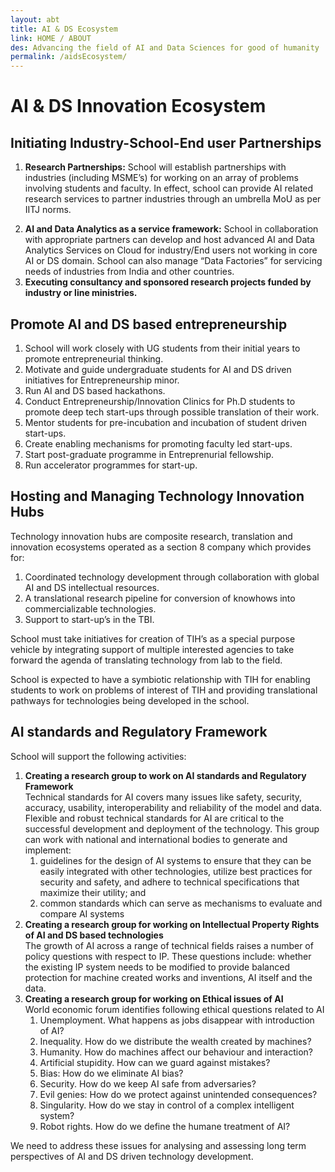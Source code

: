 ```yaml
---
layout: abt
title: AI & DS Ecosystem
link: HOME / ABOUT
des: Advancing the field of AI and Data Sciences for good of humanity
permalink: /aidsEcosystem/
---
```


# AI & DS Innovation Ecosystem

## Initiating Industry-School-End user Partnerships

1. **Research Partnerships:** School will establish partnerships with industries (including MSME’s) for working on an array of problems involving students and faculty. In effect, school can provide AI related research services to partner industries through an umbrella MoU as per IITJ norms.</p>
2. **AI and Data Analytics as a service framework:** School in collaboration with appropriate partners can develop and host advanced AI and Data Analytics Services on Cloud for industry/End users not working in core AI or DS domain. School can also manage “Data Factories” for servicing needs of industries from India and other countries.
3. **Executing consultancy and sponsored research projects funded by industry or line ministries.**

## Promote AI and DS based entrepreneurship

1. School will work closely with UG students from their initial years to promote entrepreneurial thinking.
2. Motivate and guide undergraduate students for AI and DS driven initiatives for Entrepreneurship minor.
3. Run AI and DS based hackathons.
4. Conduct Entrepreneurship/Innovation Clinics for Ph.D students to promote deep tech start-ups through possible translation of their work.
5. Mentor students for pre-incubation and incubation of student driven start-ups.
6. Create enabling mechanisms for promoting faculty led start-ups.
7. Start post-graduate programme in Entreprenurial fellowship.
8. Run accelerator programmes for start-up.

## Hosting and Managing Technology Innovation Hubs

Technology innovation hubs are composite research, translation and innovation ecosystems operated as a section 8 company which provides for:
1. Coordinated technology development through collaboration with global AI and DS intellectual resources.
2. A translational research pipeline for conversion of knowhows into commercializable technologies.
3. Support to start-up’s in the TBI.

School must take initiatives for creation of TIH’s as a special purpose vehicle by integrating support of multiple interested agencies to take forward the agenda of translating technology from lab to the field.  

School is expected to have a symbiotic relationship with TIH for enabling students to work on problems of interest of TIH and providing translational pathways for technologies being developed in the school.

## AI standards and Regulatory Framework

School will support the following activities:
1. **Creating a research group to work on AI standards and Regulatory Framework**  
Technical standards for AI covers many issues like safety, security, accuracy, usability, interoperability and reliability of the model and data. Flexible and robust technical standards for AI are critical to the successful development and deployment of the technology. This group can work with national and international bodies to generate and implement:
   1. guidelines for the design of AI systems to ensure that they can be easily integrated with other technologies, utilize best practices for security and safety, and adhere to technical specifications that maximize their utility; and
   2. common standards which can serve as mechanisms to evaluate and compare AI systems
2. **Creating a research group for working on Intellectual Property Rights of AI and DS based technologies**  
The growth of AI across a range of technical fields raises a number of policy questions with respect to IP. These questions include: whether the existing IP system needs to be modified to provide balanced protection for machine created works and inventions, AI itself and the data.
3. **Creating a research group for working on Ethical issues of AI**  
World economic forum identifies following ethical questions related to AI
   1. Unemployment. What happens as jobs disappear with introduction of AI?
   2. Inequality. How do we distribute the wealth created by machines?
   3. Humanity. How do machines affect our behaviour and interaction?
   4. Artificial stupidity. How can we guard against mistakes?
   5. Bias: How do we eliminate AI bias?
   6. Security. How do we keep AI safe from adversaries?
   7. Evil genies: How do we protect against unintended consequences?
   8. Singularity. How do we stay in control of a complex intelligent system?
   9. Robot rights. How do we define the humane treatment of AI?

We need to address these issues for analysing and assessing long term perspectives of AI and DS driven technology development.

<style>
/* page-banner image */
.background-about{
  background-image: url("{{ site.baseurl }}/images/Ecosystem.png");
}
</style>
